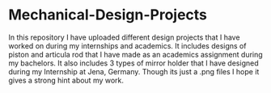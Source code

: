 # Mechanical-Design-Projects

In this repository I have uploaded different design projects that I have worked on during my internships and academics. It includes designs of piston and articula rod that I have made as an academics assignment during my bachelors. It also includes 3 types of mirror holder that I have designed during my Internship at Jena, Germany. Though its just a .png files I hope it gives a strong hint about my work.
